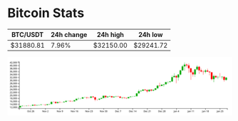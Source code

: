 # Bitcoin Stats

BTC/USDT|24h change|24h high|24h low|
|---|---|---|---|
|$31880.81|7.96%|$32150.00|$29241.72|

<img src="./chart.svg">
